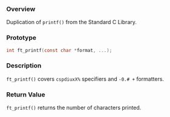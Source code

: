 ### Overview
Duplication of `printf()` from the Standard C Library.

### Prototype
```c
int	ft_printf(const char *format, ...);
```

### Description
`ft_printf()` covers `cspdiuxX%` specifiers and `-0.# +` formatters.

### Return Value
`ft_printf()` returns the number of characters printed.
